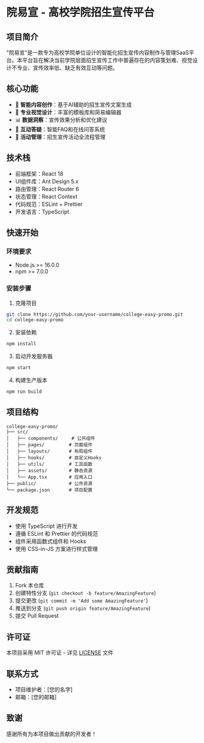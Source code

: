 # 院易宣 - 高校学院招生宣传平台

## 项目简介

"院易宣"是一款专为高校学院单位设计的智能化招生宣传内容制作与管理SaaS平台。本平台旨在解决当前学院层面招生宣传工作中普遍存在的内容策划难、视觉设计不专业、宣传效率低、缺乏有效互动等问题。

## 核心功能

- 🎯 **智能内容创作**：基于AI辅助的招生宣传文案生成
- 🎨 **专业视觉设计**：丰富的模板库和简易编辑器
- 📊 **数据洞察**：宣传效果分析和优化建议
- 🤝 **互动答疑**：智能FAQ和在线问答系统
- 📱 **活动管理**：招生宣传活动全流程管理

## 技术栈

- 前端框架：React 18
- UI组件库：Ant Design 5.x
- 路由管理：React Router 6
- 状态管理：React Context
- 代码规范：ESLint + Prettier
- 开发语言：TypeScript

## 快速开始

### 环境要求

- Node.js >= 16.0.0
- npm >= 7.0.0

### 安装步骤

1. 克隆项目
```bash
git clone https://github.com/your-username/college-easy-promo.git
cd college-easy-promo
```

2. 安装依赖
```bash
npm install
```

3. 启动开发服务器
```bash
npm start
```

4. 构建生产版本
```bash
npm run build
```

## 项目结构

```
college-easy-promo/
├── src/
│   ├── components/     # 公共组件
│   ├── pages/         # 页面组件
│   ├── layouts/       # 布局组件
│   ├── hooks/         # 自定义Hooks
│   ├── utils/         # 工具函数
│   ├── assets/        # 静态资源
│   └── App.tsx        # 应用入口
├── public/            # 公共资源
└── package.json       # 项目配置
```

## 开发规范

- 使用 TypeScript 进行开发
- 遵循 ESLint 和 Prettier 的代码规范
- 组件采用函数式组件和 Hooks
- 使用 CSS-in-JS 方案进行样式管理

## 贡献指南

1. Fork 本仓库
2. 创建特性分支 (`git checkout -b feature/AmazingFeature`)
3. 提交更改 (`git commit -m 'Add some AmazingFeature'`)
4. 推送到分支 (`git push origin feature/AmazingFeature`)
5. 提交 Pull Request

## 许可证

本项目采用 MIT 许可证 - 详见 [LICENSE](LICENSE) 文件

## 联系方式

- 项目维护者：[您的名字]
- 邮箱：[您的邮箱]

## 致谢

感谢所有为本项目做出贡献的开发者！
